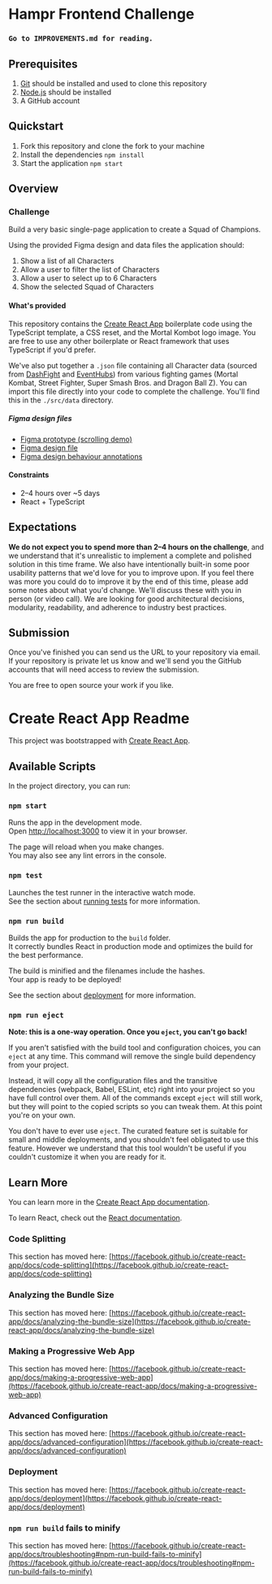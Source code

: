# Hampr Frontend Challenge

### `Go to IMPROVEMENTS.md for reading.`
## Prerequisites

1. [Git](https://git-scm.com/) should be installed and used to clone this repository
2. [Node.js](https://nodejs.org/en/) should be installed
3. A GitHub account

## Quickstart

1. Fork this repository and clone the fork to your machine
2. Install the dependencies `npm install`
3. Start the application `npm start`

## Overview

### Challenge

Build a very basic single-page application to create a Squad of Champions.

Using the provided Figma design and data files the application should:

1. Show a list of all Characters
2. Allow a user to filter the list of Characters
3. Allow a user to select up to 6 Characters
4. Show the selected Squad of Characters

#### What's provided

This repository contains the [Create React App](https://create-react-app.dev/) boilerplate code using the TypeScript template, a CSS reset, and the Mortal Kombot logo image. You are free to use any other boilerplate or React framework that uses TypeScript if you'd prefer.

We've also put together a `.json` file containing all Character data (sourced from [DashFight](https://dashfight.com/) and [EventHubs](https://www.eventhubs.com/)) from various fighting games (Mortal Kombat, Street Fighter, Super Smash Bros. and Dragon Ball Z). You can import this file directly into your code to complete the challenge. You'll find this in the `./src/data` directory.

##### Figma design files

- [Figma prototype (scrolling demo)](https://www.figma.com/proto/lARhl5uVfjSAf9wnOVJMNw/Squad-of-Champions?node-id=21%3A459&scaling=min-zoom&page-id=0%3A1)
- [Figma design file](https://www.figma.com/file/7Hu2mw1QKruihnmmy4rybQ/Squad-of-Champions---Components?node-id=0%3A1)
- [Figma design behaviour annotations](https://www.figma.com/file/41taXCaD9lqRhKKDO5tyNY/Squad-of-Champions---Comments?node-id=0%3A1)

#### Constraints

- 2–4 hours over ~5 days
- React + TypeScript

## Expectations

**We do not expect you to spend more than 2–4 hours on the challenge**, and we understand that it's unrealistic to implement a complete and polished solution in this time frame. We also have intentionally built-in some poor usability patterns that we'd love for you to improve upon. If you feel there was more you could do to improve it by the end of this time, please add some notes about what you'd change. We'll discuss these with you in person (or video call). We are looking for good architectural decisions, modularity, readability, and adherence to industry best practices.

## Submission

Once you've finished you can send us the URL to your repository via email. If your repository is private let us know and we'll send you the GitHub accounts that will need access to review the submission.

You are free to open source your work if you like.

# Create React App Readme

This project was bootstrapped with [Create React App](https://github.com/facebook/create-react-app).

## Available Scripts

In the project directory, you can run:

### `npm start`

Runs the app in the development mode.\
Open [http://localhost:3000](http://localhost:3000) to view it in your browser.

The page will reload when you make changes.\
You may also see any lint errors in the console.

### `npm test`

Launches the test runner in the interactive watch mode.\
See the section about [running tests](https://facebook.github.io/create-react-app/docs/running-tests) for more information.

### `npm run build`

Builds the app for production to the `build` folder.\
It correctly bundles React in production mode and optimizes the build for the best performance.

The build is minified and the filenames include the hashes.\
Your app is ready to be deployed!

See the section about [deployment](https://facebook.github.io/create-react-app/docs/deployment) for more information.

### `npm run eject`

**Note: this is a one-way operation. Once you `eject`, you can't go back!**

If you aren't satisfied with the build tool and configuration choices, you can `eject` at any time. This command will remove the single build dependency from your project.

Instead, it will copy all the configuration files and the transitive dependencies (webpack, Babel, ESLint, etc) right into your project so you have full control over them. All of the commands except `eject` will still work, but they will point to the copied scripts so you can tweak them. At this point you're on your own.

You don't have to ever use `eject`. The curated feature set is suitable for small and middle deployments, and you shouldn't feel obligated to use this feature. However we understand that this tool wouldn't be useful if you couldn't customize it when you are ready for it.

## Learn More

You can learn more in the [Create React App documentation](https://facebook.github.io/create-react-app/docs/getting-started).

To learn React, check out the [React documentation](https://reactjs.org/).

### Code Splitting

This section has moved here: [https://facebook.github.io/create-react-app/docs/code-splitting](https://facebook.github.io/create-react-app/docs/code-splitting)

### Analyzing the Bundle Size

This section has moved here: [https://facebook.github.io/create-react-app/docs/analyzing-the-bundle-size](https://facebook.github.io/create-react-app/docs/analyzing-the-bundle-size)

### Making a Progressive Web App

This section has moved here: [https://facebook.github.io/create-react-app/docs/making-a-progressive-web-app](https://facebook.github.io/create-react-app/docs/making-a-progressive-web-app)

### Advanced Configuration

This section has moved here: [https://facebook.github.io/create-react-app/docs/advanced-configuration](https://facebook.github.io/create-react-app/docs/advanced-configuration)

### Deployment

This section has moved here: [https://facebook.github.io/create-react-app/docs/deployment](https://facebook.github.io/create-react-app/docs/deployment)

### `npm run build` fails to minify

This section has moved here: [https://facebook.github.io/create-react-app/docs/troubleshooting#npm-run-build-fails-to-minify](https://facebook.github.io/create-react-app/docs/troubleshooting#npm-run-build-fails-to-minify)
